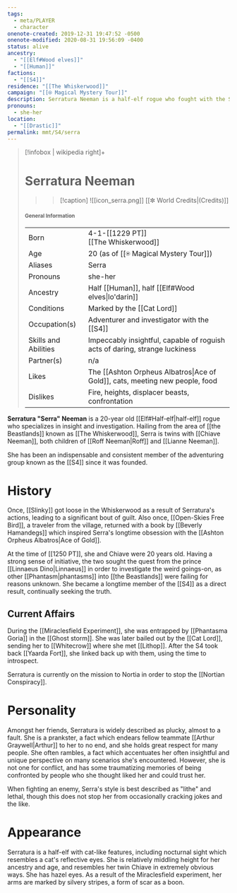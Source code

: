 ```yaml
---
tags:
  - meta/PLAYER
  - character
onenote-created: 2019-12-31 19:47:52 -0500
onenote-modified: 2020-08-31 19:56:09 -0400
status: alive
ancestry:
  - "[[Elf#Wood elves]]"
  - "[[Human]]"
factions:
  - "[[S4]]"
residence: "[[The Whiskerwood]]"
campaign: "[[⍟ Magical Mystery Tour]]"
description: Serratura Neeman is a half-elf rogue who fought with the S4.
pronouns:
  - she-her
location:
  - "[[Drastic]]"
permalink: mmt/S4/serra
---
```

>[!infobox | wikipedia right]+
># Serratura Neeman
>>>[!caption] 
>>![[icon_serra.png]]
>>[[✼ World Credits|(Credits)]]
>#### <small>General Information</small>
>| | |
>| --- | --- |
>| Born | 4-1-[[1229 PT]]<br>[[The Whiskerwood]]|
>| Age | 20 (as of [[⍟ Magical Mystery Tour]]) |
>| Aliases | Serra |
>| Pronouns | she-her |
>| Ancestry | Half [[Human]], half [[Elf#Wood elves\|lo'darin]] |
>| Conditions | Marked by the [[Cat Lord]] |
>| Occupation(s) | Adventurer and investigator with the [[S4]] |
>| Skills and Abilities | Impeccably insightful, capable of roguish acts of daring, strange luckiness |
>| Partner(s) | n/a |
>| Likes | The [[Ashton Orpheus Albatros\|Ace of Gold]], cats, meeting new people, food |
>| Dislikes | Fire, heights, displacer beasts, confrontation |

**Serratura "Serra" Neeman** is a 20-year old [[Elf#Half-elf|half-elf]] rogue who specializes in insight and investigation. Hailing from the area of [[the Beastlands]] known as [[The Whiskerwood]], Serra is twins with [[Chiave Neeman]], both children of [[Roff Neeman|Roff]] and [[Lianne Neeman]]. 

She has been an indispensable and consistent member of the adventuring group known as the [[S4]] since it was founded.

# History
Once, [[Slinky]] got loose in the Whiskerwood as a result of Serratura's actions, leading to a significant bout of guilt. Also once, [[Open-Skies Free Bird]], a traveler from the village, returned with a book by [[Beverly Hamandegs]] which inspired Serra's longtime obsession with the [[Ashton Orpheus Albatros|Ace of Gold]].

At the time of [[1250 PT]], she and Chiave were 20 years old. Having a strong sense of initiative, the two sought the quest from the prince [[Linnaeus Dino|Linnaeus]] in order to investigate the weird goings-on, as other [[Phantasm|phantasms]] into [[the Beastlands]] were failing for reasons unknown. She became a longtime member of the [[S4]] as a direct result, continually seeking the truth.
## Current Affairs
During the [[Miraclesfield Experiment]], she was entrapped by [[Phantasma Goria]] in the [[Ghost storm]]. She was later bailed out by the [[Cat Lord]], sending her to [[Whitecrow]] where she met [[Lithop]]. After the S4 took back [[Yaarda Fort]], she linked back up with them, using the time to introspect.

Serratura is currently on the mission to Nortia in order to stop the [[Nortian Conspiracy]].
# Personality
Amongst her friends, Serratura is widely described as plucky, almost to a fault. She is a prankster, a fact which endears fellow teammate [[Arthur Graywell|Arthur]] to her to no end, and she holds great respect for many people. She often rambles, a fact which accentuates her often insightful and unique perspective on many scenarios she's encountered. However, she is not one for conflict, and has some traumatizing memories of being confronted by people who she thought liked her and could trust her.

When fighting an enemy, Serra's style is best described as "lithe" and lethal, though this does not stop her from occasionally cracking jokes and the like.

# Appearance
Serratura is a half-elf with cat-like features, including nocturnal sight which resembles a cat's reflective eyes. She is relatively middling height for her ancestry and age, and resembles her twin Chiave in extremely obvious ways. She has hazel eyes. As a result of the Miraclesfield experiment, her arms are marked by silvery stripes, a form of scar as a boon.


